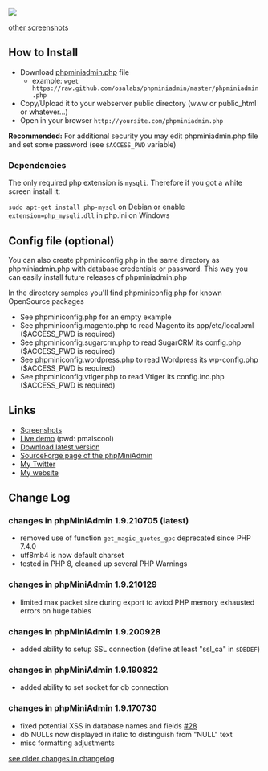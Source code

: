 ![](http://phpminiadmin.sourceforge.net/img/scr_select.gif)

[other screenshots](https://sourceforge.net/projects/phpminiadmin/#screenshots)

## How to Install
- Download [phpminiadmin.php](https://raw.github.com/osalabs/phpminiadmin/master/phpminiadmin.php) file
  - example: `wget https://raw.github.com/osalabs/phpminiadmin/master/phpminiadmin.php`
- Copy/Upload it to your webserver public directory (www or public_html or whatever...)
- Open in your browser `http://yoursite.com/phpminiadmin.php`

**Recommended:** For additional security you may edit phpminiadmin.php file and set some password (see `$ACCESS_PWD` variable)

### Dependencies
The only required php extension is `mysqli`. Therefore if you got a white screen install it:

`sudo apt-get install php-mysql` on Debian
or enable `extension=php_mysqli.dll` in php.ini on Windows

## Config file (optional)

You can also create phpminiconfig.php in the same directory as phpminiadmin.php with database credentials or password.
This way you can easily install future releases of phpminiadmin.php

In the directory samples you'll find phpminiconfig.php for known OpenSource packages

- See phpminiconfig.php for an empty example
- See phpminiconfig.magento.php to read Magento its app/etc/local.xml ($ACCESS_PWD is required)
- See phpminiconfig.sugarcrm.php to read SugarCRM its config.php ($ACCESS_PWD is required)
- See phpminiconfig.wordpress.php to read Wordpress its wp-config.php ($ACCESS_PWD is required)
- See phpminiconfig.vtiger.php to read Vtiger its config.inc.php ($ACCESS_PWD is required)

## Links
- [Screenshots](http://sourceforge.net/project/screenshots.php?group_id=181023)
- [Live demo](http://phpminiadmin.sourceforge.net/phpminiadmin.php) (pwd: pmaiscool)
- [Download latest version](https://sourceforge.net/projects/phpminiadmin/files/latest)
- [SourceForge page of the phpMiniAdmin](http://phpminiadmin.sourceforge.net/)
- [My Twitter](http://twitter.com/#!/osalabs)
- [My website](http://osalabs.com)

## Change Log

### changes in phpMiniAdmin 1.9.210705 (latest)
- removed use of function `get_magic_quotes_gpc` deprecated since PHP 7.4.0
- utf8mb4 is now default charset
- tested in PHP 8, cleaned up several PHP Warnings

### changes in phpMiniAdmin 1.9.210129
- limited max packet size during export to aviod PHP memory exhausted errors on huge tables

### changes in phpMiniAdmin 1.9.200928
- added ability to setup SSL connection (define at least "ssl_ca" in `$DBDEF`)

### changes in phpMiniAdmin 1.9.190822
- added ability to set socket for db connection

### changes in phpMiniAdmin 1.9.170730
- fixed potential XSS in database names and fields [#28](https://github.com/osalabs/phpminiadmin/issues/28)
- db NULLs now displayed in italic to distinguish from "NULL" text
- misc formatting adjustments

[see older changes in changelog](changelog.md)

